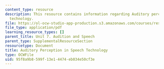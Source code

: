 ```yaml
---
content_type: resource
description: This resource contains information regarding Auditory perception in speech
  technology.
file: https://ol-ocw-studio-app-production.s3.amazonaws.com/courses/res-9-003-brains-minds-and-machines-summer-course-summer-2015/95f8a9b8599f13e14474eb034e50cf3e_MITRES_9_003SUM15_Lec7-4.pdf
file_type: application/pdf
learning_resource_types: []
parent_title: Unit 7. Audition and Speech
parent_type: SupplementalResourceSection
resourcetype: Document
title: Auditory Perception in Speech Technology
type: OCWFile
uid: 95f8a9b8-599f-13e1-4474-eb034e50cf3e
---
```

